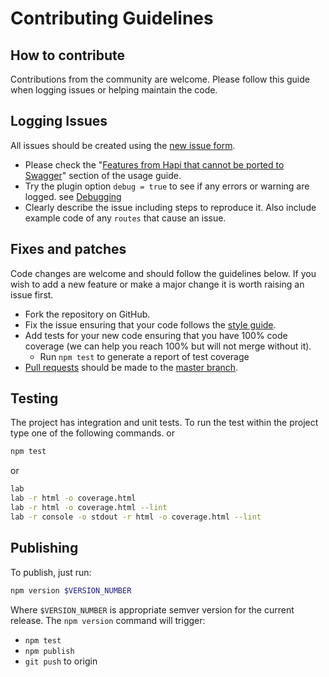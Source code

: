 # Contributing Guidelines

## How to contribute

Contributions from the community are welcome. Please follow this guide when logging issues or helping maintain the code.

## Logging Issues

All issues should be created using the [new issue form](https://github.com/glennjones/hapi-swagger/issues/new).

-   Please check the "[Features from Hapi that cannot be ported to Swagger](https://github.com/glennjones/hapi-swagger/blob/master/usageguide.md#features-from-hapi-that-cannot-be-ported-to-swagger])" section of the usage guide.
-   Try the plugin option `debug = true` to see if any errors or warning are logged. see [Debugging](https://github.com/glennjones/hapi-swagger/blob/master/usageguide.md#debugging)
-   Clearly describe the issue including steps to reproduce it. Also include example code of any `routes` that cause an issue.

## Fixes and patches

Code changes are welcome and should follow the guidelines below. If you wish to add a new feature or make a major change it is worth raising an issue first.

-   Fork the repository on GitHub.
-   Fix the issue ensuring that your code follows the [style guide](https://github.com/hapijs/contrib/blob/master/Style.md).
-   Add tests for your new code ensuring that you have 100% code coverage (we can help you reach 100% but will not merge without it).
    -   Run `npm test` to generate a report of test coverage
-   [Pull requests](https://help.github.com/articles/creating-a-pull-request/) should be made to the [master branch](https://github.com/glennjones/hapi-swagger/tree/master).

## Testing

The project has integration and unit tests. To run the test within the project type one of the following commands.
or

```bash
npm test
```

or

```bash
lab
lab -r html -o coverage.html
lab -r html -o coverage.html --lint
lab -r console -o stdout -r html -o coverage.html --lint
```

## Publishing

To publish, just run:

```bash
npm version $VERSION_NUMBER
```

Where `$VERSION_NUMBER` is appropriate semver version for the current release. The `npm version` command will trigger:

-   `npm test`
-   `npm publish`
-   `git push` to origin
